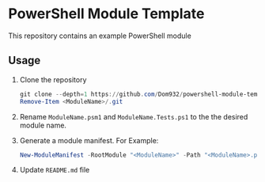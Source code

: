 # PowerShell Module Template

This repository contains an example PowerShell module

## Usage

1. Clone the repository

    ```powershell
    git clone --depth=1 https://github.com/Dom932/powershell-module-template.git <ModuleName>
    Remove-Item <ModuleName>/.git
    ```

2. Rename `ModuleName.psm1` and `ModuleName.Tests.ps1` to the the desired module name.

3. Generate a module manifest. For Example:

    ```powershell
    New-ModuleManifest -RootModule "<ModuleName>" -Path "<ModuleName>.psd1" -Author "<Author>" -Description "<Description>" -PowershellVersion "7.0" 
    ```

4. Update `README.md` file
